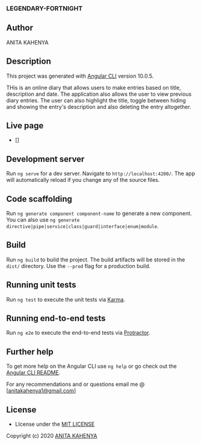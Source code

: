 ### LEGENDARY-FORTNIGHT

## Author
 ANITA KAHENYA

## Description

This project was generated with [Angular CLI](https://github.com/angular/angular-cli) version 10.0.5.

THis is an online diary that allows users to make entries based on title, description and date. The application also allows the user to view previous diary entries. The user can also highlight the title, toggle between hiding and showing the entry's description and also deleting the entry altogether.


## Live page 
 * []
## Development server

Run `ng serve` for a dev server. Navigate to `http://localhost:4200/`. The app will automatically reload if you change any of the source files.

## Code scaffolding

Run `ng generate component component-name` to generate a new component. You can also use `ng generate directive|pipe|service|class|guard|interface|enum|module`.

## Build

Run `ng build` to build the project. The build artifacts will be stored in the `dist/` directory. Use the `--prod` flag for a production build.

## Running unit tests

Run `ng test` to execute the unit tests via [Karma](https://karma-runner.github.io).

## Running end-to-end tests

Run `ng e2e` to execute the end-to-end tests via [Protractor](http://www.protractortest.org/).

## Further help

To get more help on the Angular CLI use `ng help` or go check out the [Angular CLI README](https://github.com/angular/angular-cli/blob/master/README.md).

For any recommendations and or questions email me @ [anitakahenya1@gmail.com]


## License
* LIcense under the [MIT LICENSE](LICENSE)

Copyright (c) 2020 [ANITA KAHENYA](https://github.com/kahenya-anita)  
